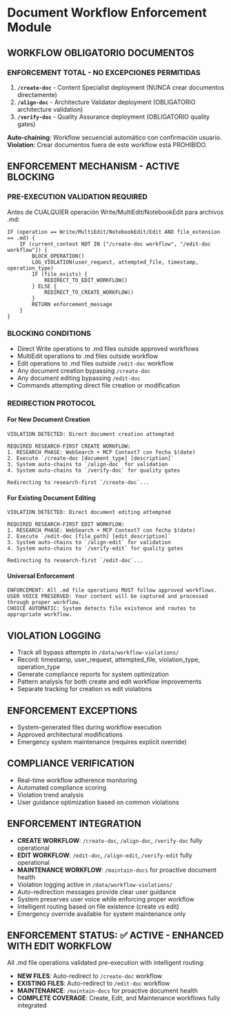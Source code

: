 # Document Workflow Enforcement Module

## WORKFLOW OBLIGATORIO DOCUMENTOS

### ENFORCEMENT TOTAL - NO EXCEPCIONES PERMITIDAS

1. **`/create-doc`** - Content Specialist deployment (NUNCA crear documentos directamente)
2. **`/align-doc`** - Architecture Validator deployment (OBLIGATORIO architecture validation)
3. **`/verify-doc`** - Quality Assurance deployment (OBLIGATORIO quality gates)

**Auto-chaining**: Workflow secuencial automático con confirmación usuario.
**Violation**: Crear documentos fuera de este workflow está PROHIBIDO.

## ENFORCEMENT MECHANISM - ACTIVE BLOCKING

### PRE-EXECUTION VALIDATION REQUIRED

Antes de CUALQUIER operación Write/MultiEdit/NotebookEdit para archivos .md:

```
IF (operation == Write/MultiEdit/NotebookEdit/Edit AND file_extension == .md) {
    IF (current_context NOT IN ["/create-doc workflow", "/edit-doc workflow"]) {
        BLOCK_OPERATION()
        LOG_VIOLATION(user_request, attempted_file, timestamp, operation_type)
        IF (file_exists) {
            REDIRECT_TO_EDIT_WORKFLOW()
        } ELSE {
            REDIRECT_TO_CREATE_WORKFLOW()
        }
        RETURN enforcement_message
    }
}
```

### BLOCKING CONDITIONS
- Direct Write operations to .md files outside approved workflows
- MultiEdit operations to .md files outside workflow
- Edit operations to .md files outside `/edit-doc` workflow
- Any document creation bypassing `/create-doc`
- Any document editing bypassing `/edit-doc`
- Commands attempting direct file creation or modification

### REDIRECTION PROTOCOL

#### For New Document Creation
```
VIOLATION DETECTED: Direct document creation attempted

REQUIRED RESEARCH-FIRST CREATE WORKFLOW:
1. RESEARCH PHASE: WebSearch + MCP Context7 con fecha $(date)
2. Execute `/create-doc [document_type] [description]`
3. System auto-chains to `/align-doc` for validation
4. System auto-chains to `/verify-doc` for quality gates

Redirecting to research-first `/create-doc`...
```

#### For Existing Document Editing
```
VIOLATION DETECTED: Direct document editing attempted

REQUIRED RESEARCH-FIRST EDIT WORKFLOW:
1. RESEARCH PHASE: WebSearch + MCP Context7 con fecha $(date)
2. Execute `/edit-doc [file_path] [edit_description]`
3. System auto-chains to `/align-edit` for validation
4. System auto-chains to `/verify-edit` for quality gates

Redirecting to research-first `/edit-doc`...
```

#### Universal Enforcement
```
ENFORCEMENT: All .md file operations MUST follow approved workflows.
USER VOICE PRESERVED: Your content will be captured and processed through proper workflow.
CHOICE AUTOMATIC: System detects file existence and routes to appropriate workflow.
```

## VIOLATION LOGGING
- Track all bypass attempts in `/data/workflow-violations/`
- Record: timestamp, user_request, attempted_file, violation_type, operation_type
- Generate compliance reports for system optimization
- Pattern analysis for both create and edit workflow improvements
- Separate tracking for creation vs edit violations

## ENFORCEMENT EXCEPTIONS
- System-generated files during workflow execution
- Approved architectural modifications
- Emergency system maintenance (requires explicit override)

## COMPLIANCE VERIFICATION
- Real-time workflow adherence monitoring
- Automated compliance scoring
- Violation trend analysis
- User guidance optimization based on common violations

## ENFORCEMENT INTEGRATION
- **CREATE WORKFLOW**: `/create-doc`, `/align-doc`, `/verify-doc` fully operational
- **EDIT WORKFLOW**: `/edit-doc`, `/align-edit`, `/verify-edit` fully operational  
- **MAINTENANCE WORKFLOW**: `/maintain-docs` for proactive document health
- Violation logging active in `/data/workflow-violations/`
- Auto-redirection messages provide clear user guidance
- System preserves user voice while enforcing proper workflow
- Intelligent routing based on file existence (create vs edit)
- Emergency override available for system maintenance only

## ENFORCEMENT STATUS: ✅ ACTIVE - ENHANCED WITH EDIT WORKFLOW
All .md file operations validated pre-execution with intelligent routing:
- **NEW FILES**: Auto-redirect to `/create-doc` workflow
- **EXISTING FILES**: Auto-redirect to `/edit-doc` workflow  
- **MAINTENANCE**: `/maintain-docs` for proactive document health
- **COMPLETE COVERAGE**: Create, Edit, and Maintenance workflows fully integrated